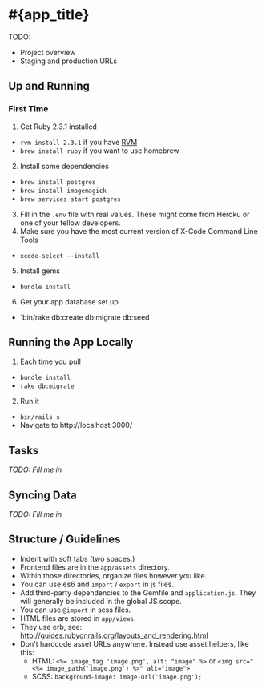 # #{app_title}

TODO:
- Project overview
- Staging and production URLs

## Up and Running

### First Time

1. Get Ruby 2.3.1 installed
  - `rvm install 2.3.1` if you have [RVM](https://rvm.io/)
  - `brew install ruby` if you want to use homebrew
2. Install some dependencies
  - `brew install postgres`
  - `brew install imagemagick`
  - `brew services start postgres`
3. Fill in the `.env` file with real values. These might come from Heroku or one of your fellow developers.
4. Make sure you have the most current version of X-Code Command Line Tools
  - `xcode-select --install`
5. Install gems
  - `bundle install`
6. Get your app database set up
  - `bin/rake db:create db:migrate db:seed

## Running the App Locally

1. Each time you pull
  - `bundle install`
  - `rake db:migrate`
2. Run it
  - `bin/rails s`
  - Navigate to http://localhost:3000/

## Tasks

_TODO: Fill me in_

## Syncing Data

_TODO: Fill me in_

## Structure / Guidelines

- Indent with soft tabs (two spaces.)
- Frontend files are in the `app/assets` directory.
- Within those directories, organize files however you like.
- You can use es6 and `import` / `export` in js files.
- Add third-party dependencies to the Gemfile and `application.js`. They will generally be included in the global JS scope.
- You can use `@import` in scss files.
- HTML files are stored in `app/views`.
- They use erb, see: http://guides.rubyonrails.org/layouts_and_rendering.html
- Don't hardcode asset URLs anywhere. Instead use asset helpers, like this:
    - HTML: `<%= image_tag 'image.png', alt: "image" %>` or `<img src="<%= image_path('image.png') %>" alt="image">`
    - SCSS: `background-image: image-url('image.png');`
